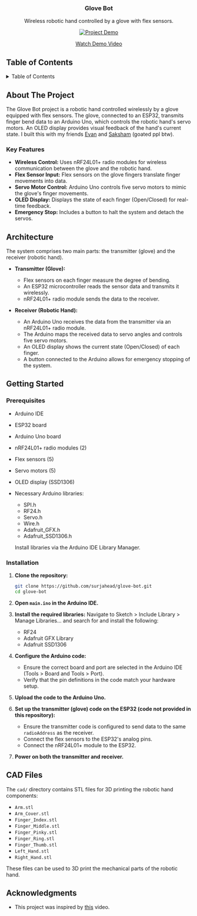 <div align="center">
  
<h3 align="center">Glove Bot</h3>

  <p align="center">
    Wireless robotic hand controlled by a glove with flex sensors.
    <br />
  </p>
</div>

<!-- REMOVE THIS IF YOU DON'T HAVE A DEMO -->
<!-- TIP: You can alternatively directly upload a video up to 100MB by dropping it in while editing the README on GitHub. This displays a video player directly on GitHub instead of making it so that you have to click an image/link -->
<p align="center">
  <a href="https://youtu.be/sKcfIg82iaY">
    <img src="assets/demo.gif" alt="Project Demo">
  </a>
</p>
<p align="center">
  <a href="https://youtu.be/sKcfIg82iaY">Watch Demo Video</a>
</p>


## Table of Contents

<details>
  <summary>Table of Contents</summary>
  <ol>
    <li>
      <a href="#about-the-project">About The Project</a>
      <ul>
        <li><a href="#key-features">Key Features</a></li>
      </ul>
    </li>
    <li><a href="#architecture">Architecture</a></li>
    <li>
      <a href="#getting-started">Getting Started</a>
      <ul>
        <li><a href="#prerequisites">Prerequisites</a></li>
        <li><a href="#installation">Installation</a></li>
      </ul>
    </li>
    <li><a href="#cad-files">CAD Files</a></li>
    <li><a href="#acknowledgments">Acknowledgments</a></li>
  </ol>
</details>

## About The Project

The Glove Bot project is a robotic hand controlled wirelessly by a glove equipped with flex sensors. The glove, connected to an ESP32, transmits finger bend data to an Arduino Uno, which controls the robotic hand's servo motors. An OLED display provides visual feedback of the hand's current state. I built this with my friends [Evan](https://x.com/evanliin) and [Saksham](https://x.com/batra_saksham05) (goated ppl btw).

### Key Features

- **Wireless Control:** Uses nRF24L01+ radio modules for wireless communication between the glove and the robotic hand.
- **Flex Sensor Input:** Flex sensors on the glove fingers translate finger movements into data.
- **Servo Motor Control:** Arduino Uno controls five servo motors to mimic the glove's finger movements.
- **OLED Display:** Displays the state of each finger (Open/Closed) for real-time feedback.
- **Emergency Stop:** Includes a button to halt the system and detach the servos.
## Architecture

The system comprises two main parts: the transmitter (glove) and the receiver (robotic hand).

- **Transmitter (Glove):**
  - Flex sensors on each finger measure the degree of bending.
  - An ESP32 microcontroller reads the sensor data and transmits it wirelessly.
  - nRF24L01+ radio module sends the data to the receiver.

- **Receiver (Robotic Hand):**
  - An Arduino Uno receives the data from the transmitter via an nRF24L01+ radio module.
  - The Arduino maps the received data to servo angles and controls five servo motors.
  - An OLED display shows the current state (Open/Closed) of each finger.
  - A button connected to the Arduino allows for emergency stopping of the system.

## Getting Started

### Prerequisites

- Arduino IDE
- ESP32 board
- Arduino Uno board
- nRF24L01+ radio modules (2)
- Flex sensors (5)
- Servo motors (5)
- OLED display (SSD1306)
- Necessary Arduino libraries:
  - SPI.h
  - RF24.h
  - Servo.h
  - Wire.h
  - Adafruit_GFX.h
  - Adafruit_SSD1306.h

  Install libraries via the Arduino IDE Library Manager.

### Installation

1.  **Clone the repository:**
    ```sh
    git clone https://github.com/surjahead/glove-bot.git
    cd glove-bot
    ```

2.  **Open `main.ino` in the Arduino IDE.**

3.  **Install the required libraries:**
    Navigate to Sketch > Include Library > Manage Libraries... and search for and install the following:
    - RF24
    - Adafruit GFX Library
    - Adafruit SSD1306

4.  **Configure the Arduino code:**
    - Ensure the correct board and port are selected in the Arduino IDE (Tools > Board and Tools > Port).
    - Verify that the pin definitions in the code match your hardware setup.

5.  **Upload the code to the Arduino Uno.**

6.  **Set up the transmitter (glove) code on the ESP32 (code not provided in this repository):**
    - Ensure the transmitter code is configured to send data to the same `radioAddress` as the receiver.
    - Connect the flex sensors to the ESP32's analog pins.
    - Connect the nRF24L01+ module to the ESP32.

7.  **Power on both the transmitter and receiver.**

## CAD Files

The `cad/` directory contains STL files for 3D printing the robotic hand components:

-   `Arm.stl`
-   `Arm_Cover.stl`
-   `Finger_Index.stl`
-   `Finger_Middle.stl`
-   `Finger_Pinky.stl`
-   `Finger_Ring.stl`
-   `Finger_Thumb.stl`
-   `Left_Hand.stl`
-   `Right_Hand.stl`

These files can be used to 3D print the mechanical parts of the robotic hand.

## Acknowledgments

- This project was inspired by [this](https://youtu.be/Fvg-v8FPcjg?si=RiB0s6e0aVF1fIAb) video.
